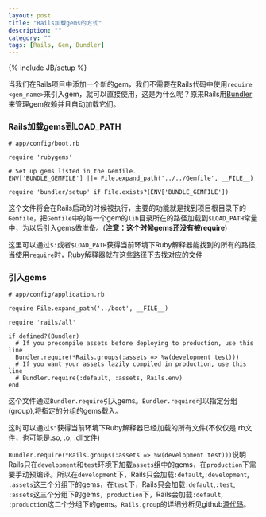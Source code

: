 ```yaml
---
layout: post
title: "Rails加载gems的方式"
description: ""
category: ""
tags: [Rails, Gem, Bundler]
---
```

{% include JB/setup %}

当我们在Rails项目中添加一个新的gem，我们不需要在Rails代码中使用`require <gem_name>`来引入gem，就可以直接使用，这是为什么呢？原来Rails用[Bundler](https://github.com/bundler/bundler)来管理gem依赖并且自动加载它们。

### Rails加载gems到LOAD_PATH

    # app/config/boot.rb

    require 'rubygems'
    
    # Set up gems listed in the Gemfile.
    ENV['BUNDLE_GEMFILE'] ||= File.expand_path('../../Gemfile', __FILE__)
    
    require 'bundler/setup' if File.exists?(ENV['BUNDLE_GEMFILE'])


这个文件将会在Rails启动的时候被执行，主要的功能就是找到项目根目录下的`Gemfile`，把`Gemfile`中的每一个gem的`lib`目录所在的路径加载到`$LOAD_PATH`常量中，为以后引入gems做准备。(**注意：这个时候gems还没有被require**)

这里可以通过`$:`或者`$LOAD_PATH`获得当前环境下Ruby解释器能找到的所有的路径, 当使用`require`时，Ruby解释器就在这些路径下去找对应的文件

### 引入gems
    
    # app/config/application.rb

    require File.expand_path('../boot', __FILE__)
    
    require 'rails/all'
    
    if defined?(Bundler)
      # If you precompile assets before deploying to production, use this line
      Bundler.require(*Rails.groups(:assets => %w(development test)))
      # If you want your assets lazily compiled in production, use this line
      # Bundler.require(:default, :assets, Rails.env)
    end

这个文件通过`Bundler.require`引入gems。`Bundler.require`可以指定分组(group),将指定的分组的gems载入。

这时可以通过`$"`获得当前环境下Ruby解释器已经加载的所有文件(不仅仅是.rb文件，也可能是.so, .o, .dll文件)

`Bundler.require(*Rails.groups(:assets => %w(development test)))`说明Rails只在`development`和`test`环境下加载`assets`组中的gems，在`production`下需要手动预编译。所以在`development`下，Rails只会加载`:default`,`:development`, `:assets`这三个分组下的gems，在`test`下，Rails只会加载`:default`,`:test`, `:assets`这三个分组下的gems，`production`下，Rails会加载`:default`, `:production`这二个分组下的gems。`Rails.group`的详细分析见github[源代码](https://github.com/rails/rails/blob/3096629d297a77a9b64747a0ac2df6b2cbf47a68/railties/lib/rails.rb#L93)。

